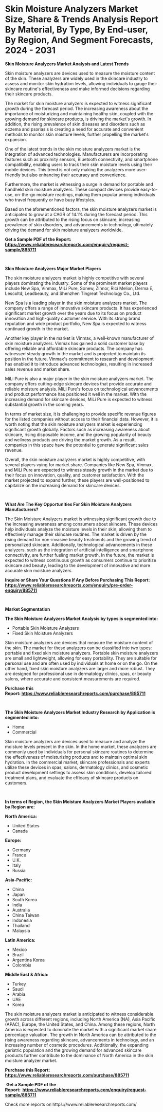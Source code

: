 <p><h1>Skin Moisture Analyzers Market Size, Share & Trends Analysis Report By Material, By Type, By End-user, By Region, And Segment Forecasts, 2024 - 2031</h1></p><p><strong>Skin Moisture Analyzers Market Analysis and Latest Trends</strong></p>
<p><p>Skin moisture analyzers are devices used to measure the moisture content of the skin. These analyzers are widely used in the skincare industry to assess and monitor skin hydration levels, allowing individuals to gauge their skincare routine's effectiveness and make informed decisions regarding their skincare products.</p><p>The market for skin moisture analyzers is expected to witness significant growth during the forecast period. The increasing awareness about the importance of moisturizing and maintaining healthy skin, coupled with the growing demand for skincare products, is driving the market's growth. In addition, the rising prevalence of skin diseases and disorders such as eczema and psoriasis is creating a need for accurate and convenient methods to monitor skin moisture levels, further propelling the market's expansion.</p><p>One of the latest trends in the skin moisture analyzers market is the integration of advanced technologies. Manufacturers are incorporating features such as proximity sensors, Bluetooth connectivity, and smartphone compatibility, enabling users to track their skin moisture levels using their mobile devices. This trend is not only making the analyzers more user-friendly but also enhancing their accuracy and convenience.</p><p>Furthermore, the market is witnessing a surge in demand for portable and handheld skin moisture analyzers. These compact devices provide easy-to-use, on-the-go moisture readings, making them popular among individuals who travel frequently or have busy lifestyles.</p><p>Based on the aforementioned factors, the skin moisture analyzers market is anticipated to grow at a CAGR of 14.1% during the forecast period. This growth can be attributed to the rising focus on skincare, increasing prevalence of skin disorders, and advancements in technology, ultimately driving the demand for skin moisture analyzers worldwide.</p></p>
<p><strong>Get a Sample PDF of the Report:&nbsp; <a href="https://www.reliableresearchreports.com/enquiry/request-sample/885711">https://www.reliableresearchreports.com/enquiry/request-sample/885711</a></strong></p>
<p>&nbsp;</p>
<p><strong>Skin Moisture Analyzers Major Market Players</strong></p>
<p><p>The skin moisture analyzers market is highly competitive with several players dominating the industry. Some of the prominent market players include New Spa, Vinmax, MiLi Pure, Sonew, Zinnor, Rici Melion, Derma E, Lescoltd, Leadbeauty, and Shenzhen Tingreat Technology Co., Ltd.</p><p>New Spa is a leading player in the skin moisture analyzers market. The company offers a range of innovative skincare products. It has experienced significant market growth over the years due to its focus on product innovation and high-quality customer service. With its strong brand reputation and wide product portfolio, New Spa is expected to witness continued growth in the market.</p><p>Another key player in the market is Vinmax, a well-known manufacturer of skin moisture analyzers. Vinmax has gained a solid customer base by offering reliable and affordable skincare products. The company has witnessed steady growth in the market and is projected to maintain its position in the future. Vinmax's commitment to research and development has enabled it to introduce advanced technologies, resulting in increased sales revenue and market share.</p><p>MiLi Pure is also a major player in the skin moisture analyzers market. The company offers cutting-edge skincare devices that provide accurate and reliable moisture analysis. MiLi Pure's focus on technological advancements and product performance has positioned it well in the market. With the increasing demand for skincare devices, MiLi Pure is expected to witness substantial growth in the coming years.</p><p>In terms of market size, it is challenging to provide specific revenue figures for the listed companies without access to their financial data. However, it is worth noting that the skin moisture analyzers market is experiencing significant growth globally. Factors such as increasing awareness about skincare, rising disposable income, and the growing popularity of beauty and wellness products are driving the market growth. As a result, companies in this space have the potential to generate significant sales revenue.</p><p>Overall, the skin moisture analyzers market is highly competitive, with several players vying for market share. Companies like New Spa, Vinmax, and MiLi Pure are expected to witness steady growth in the market due to their focus on innovation, quality, and customer satisfaction. With the market projected to expand further, these players are well-positioned to capitalize on the increasing demand for skincare devices.</p></p>
<p>&nbsp;</p>
<p><strong>What Are The Key Opportunities For Skin Moisture Analyzers Manufacturers?</strong></p>
<p><p>The Skin Moisture Analyzers market is witnessing significant growth due to the increasing awareness among consumers about skincare. These devices help individuals analyze the moisture levels in their skin, allowing them to effectively manage their skincare routines. The market is driven by the rising demand for non-invasive beauty treatments and the growing trend of personalized skincare. Additionally, technological advancements in these analyzers, such as the integration of artificial intelligence and smartphone connectivity, are further fueling market growth. In the future, the market is expected to witness continuous growth as consumers continue to prioritize skincare and beauty, leading to the development of innovative and more accurate skin moisture analyzers.</p></p>
<p><strong>Inquire or Share Your Questions If Any Before Purchasing This Report: <a href="https://www.reliableresearchreports.com/enquiry/pre-order-enquiry/885711">https://www.reliableresearchreports.com/enquiry/pre-order-enquiry/885711</a></strong></p>
<p>&nbsp;</p>
<p><strong>Market Segmentation</strong></p>
<p><strong>The Skin Moisture Analyzers Market Analysis by types is segmented into:</strong></p>
<p><ul><li>Portable Skin Moisture Analyzers</li><li>Fixed Skin Moisture Analyzers</li></ul></p>
<p><p>Skin moisture analyzers are devices that measure the moisture content of the skin. The market for these analyzers can be classified into two types: portable and fixed skin moisture analyzers. Portable skin moisture analyzers are small and lightweight, allowing for easy portability. They are suitable for personal use and are often used by individuals at home or on the go. On the other hand, fixed skin moisture analyzers are larger and more robust. They are designed for professional use in dermatology clinics, spas, or beauty salons, where accurate and consistent measurements are required.</p></p>
<p><strong>Purchase this Report:&nbsp;<a href="https://www.reliableresearchreports.com/purchase/885711">https://www.reliableresearchreports.com/purchase/885711</a></strong></p>
<p>&nbsp;</p>
<p><strong>The Skin Moisture Analyzers Market Industry Research by Application is segmented into:</strong></p>
<p><ul><li>Home</li><li>Commercial</li></ul></p>
<p><p>Skin moisture analyzers are devices used to measure and analyze the moisture levels present in the skin. In the home market, these analyzers are commonly used by individuals for personal skincare routines to determine the effectiveness of moisturizing products and to maintain optimal skin hydration. In the commercial market, skincare professionals and experts utilize these devices in spas, salons, dermatology clinics, and cosmetic product development settings to assess skin conditions, develop tailored treatment plans, and evaluate the efficacy of skincare products on customers.</p></p>
<p>&nbsp;</p>
<p><strong>In terms of Region, the Skin Moisture Analyzers Market Players available by Region are:</strong></p>
<p>
    <p> <strong> North America: </strong>
        <ul>
            <li>United States</li>
            <li>Canada</li>
        </ul>
        </p> 
    <p> <strong> Europe: </strong>
        <ul>
            <li>Germany</li>
            <li>France</li>
            <li>U.K.</li>
            <li>Italy</li>
            <li>Russia</li>
        </ul>
        </p> 
    <p> <strong> Asia-Pacific: </strong>
        <ul>
            <li>China</li>
            <li>Japan</li>
            <li>South Korea</li>
            <li>India</li>
            <li>Australia</li>
            <li>China Taiwan</li>
            <li>Indonesia</li>
            <li>Thailand</li>
            <li>Malaysia</li>
        </ul>
        </p> 
    <p> <strong> Latin America: </strong>
        <ul>
            <li>Mexico</li>
            <li>Brazil</li>
            <li>Argentina Korea</li>
            <li>Colombia</li>
        </ul>
        </p> 
    <p> <strong> Middle East & Africa: </strong>
        <ul>
            <li>Turkey</li>
            <li>Saudi</li>
            <li>Arabia</li>
            <li>UAE</li>
            <li>Korea</li>
        </ul>
    </p>
    </p>
<p><p>The skin moisture analyzers market is anticipated to witness considerable growth across different regions, including North America (NA), Asia Pacific (APAC), Europe, the United States, and China. Among these regions, North America is expected to dominate the market with a significant market share percentage valuation. The growth in North America can be attributed to the rising awareness regarding skincare, advancements in technology, and an increasing number of cosmetic procedures. Additionally, the expanding geriatric population and the growing demand for advanced skincare products further contribute to the dominance of North America in the skin moisture analyzer market.</p></p>
<p><strong>Purchase this Report: <a href="https://www.reliableresearchreports.com/purchase/885711">https://www.reliableresearchreports.com/purchase/885711</a></strong></p>
<p>&nbsp;<strong>Get a Sample PDF of the Report:&nbsp;&nbsp;<a href="https://www.reliableresearchreports.com/enquiry/request-sample/885711">https://www.reliableresearchreports.com/enquiry/request-sample/885711</a></strong></p>
<p><strong></strong></p>
<p>Check more reports on https://www.reliableresearchreports.com/</p>